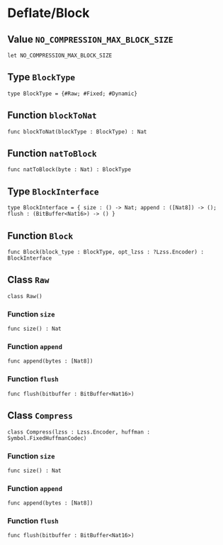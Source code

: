 # Deflate/Block

## Value `NO_COMPRESSION_MAX_BLOCK_SIZE`
``` motoko no-repl
let NO_COMPRESSION_MAX_BLOCK_SIZE
```


## Type `BlockType`
``` motoko no-repl
type BlockType = {#Raw; #Fixed; #Dynamic}
```


## Function `blockToNat`
``` motoko no-repl
func blockToNat(blockType : BlockType) : Nat
```


## Function `natToBlock`
``` motoko no-repl
func natToBlock(byte : Nat) : BlockType
```


## Type `BlockInterface`
``` motoko no-repl
type BlockInterface = { size : () -> Nat; append : ([Nat8]) -> (); flush : (BitBuffer<Nat16>) -> () }
```


## Function `Block`
``` motoko no-repl
func Block(block_type : BlockType, opt_lzss : ?Lzss.Encoder) : BlockInterface
```


## Class `Raw`

``` motoko no-repl
class Raw()
```


### Function `size`
``` motoko no-repl
func size() : Nat
```



### Function `append`
``` motoko no-repl
func append(bytes : [Nat8])
```



### Function `flush`
``` motoko no-repl
func flush(bitbuffer : BitBuffer<Nat16>)
```


## Class `Compress`

``` motoko no-repl
class Compress(lzss : Lzss.Encoder, huffman : Symbol.FixedHuffmanCodec)
```


### Function `size`
``` motoko no-repl
func size() : Nat
```



### Function `append`
``` motoko no-repl
func append(bytes : [Nat8])
```



### Function `flush`
``` motoko no-repl
func flush(bitbuffer : BitBuffer<Nat16>)
```

